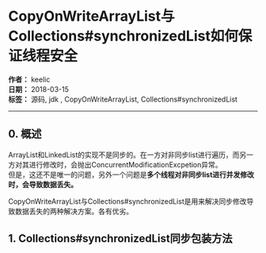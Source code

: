 # CopyOnWriteArrayList与Collections#synchronizedList如何保证线程安全

**作者：** keelic  
**日期：** 2018-03-15  
**标签：** 源码, jdk , CopyOnWriteArrayList,  Collections#synchronizedList

---

## 0. 概述
ArrayList和LinkedList的实现不是同步的。在一方对非同步list进行遍历，而另一方对其进行修改时，会抛出ConcurrentModificationExcpetion异常。  
但是，这还不是唯一的问题，另外一个问题是**多个线程对非同步list进行并发修改时，会导致数据丢失。**  

CopyOnWriteArrayList与Collections#synchronizedList是用来解决同步修改导致数据丢失的两种解决方案。各有优劣。

## 1. Collections#synchronizedList同步包装方法
